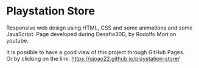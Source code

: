 # Playstation Store
Responsive web design using HTML, CSS and some animations and some JavaScript. Page developed during Desafio30D, by Rodolfo Mori on youtube.

It is possible to have a good view of this project through GitHub Pages. </br>
Or by clicking on the link: https://ujoao22.github.io/playstation-store/
